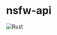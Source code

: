 # nsfw-api

[![Rust](https://github.com/maa123/nsfw-api/actions/workflows/rust.yml/badge.svg)](https://github.com/maa123/nsfw-api/actions/workflows/rust.yml)
